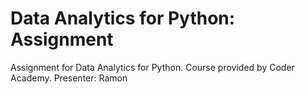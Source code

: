 # Data Analytics for Python: Assignment
 Assignment for Data Analytics for Python. Course provided by Coder Academy. Presenter: Ramon
